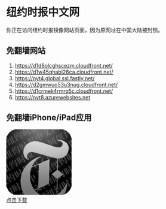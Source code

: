 <h1>纽约时报中文网</h1>
<p>你正在访问纽约时报镜像网站页面，因为原网址在中国大陆被封锁。</p>
<h2>免翻墙网站</h2>
<ol>
<li><a href="https://d1d8olcghscezm.cloudfront.net/" target="1">https://d1d8olcghscezm.cloudfront.net/</a></li>
<li><a href="https://d1w45qhabl26ca.cloudfront.net/" target="2">https://d1w45qhabl26ca.cloudfront.net/</a></li>
<li><a href="https://nyt4.global.ssl.fastly.net/" target="3">https://nyt4.global.ssl.fastly.net/</a></li>
<li><a href="https://d2gmwuo53u3nug.cloudfront.net/" target="4">https://d2gmwuo53u3nug.cloudfront.net/</a></li>
<li><a href="https://d1crmek4rmrq5c.cloudfront.net/" target="5">https://d1crmek4rmrq5c.cloudfront.net/</a></li>
<li><a href="https://nyt8.azurewebsites.net" target="6">https://nyt8.azurewebsites.net</a></li>
</ol>
<h2>免翻墙iPhone/iPad应用</h2>
<p>
	<a href="https://itunes.apple.com/cn/app/niu-yue-shi-bao-zhong-wen-wang/id807498298?mt=8">
		<img src="icon175x175.jpeg" />
		<br/>点击下载
	</a>
</p>